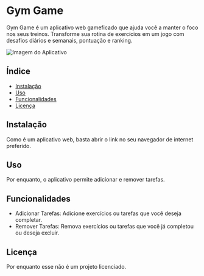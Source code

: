 # Gym Game

Gym Game é um aplicativo web gameficado que ajuda você a manter o foco nos seus treinos. Transforme sua rotina de exercícios em um jogo com desafios diários e semanais, pontuação e ranking.

![Imagem do Aplicativo](https://github.com/eipastel/nexotron-gymgame/assets/92560005/e1f8b5a3-b4b3-4ad3-9267-a90604d0b0ab)

## Índice
- [Instalação](#instalação)
- [Uso](#uso)
- [Funcionalidades](#funcionalidades)
- [Licença](#licença)

## Instalação

Como é um aplicativo web, basta abrir o link no seu navegador de internet preferido.

## Uso

Por enquanto, o aplicativo permite adicionar e remover tarefas.

## Funcionalidades

- Adicionar Tarefas: Adicione exercícios ou tarefas que você deseja completar.
- Remover Tarefas: Remova exercícios ou tarefas que você já completou ou deseja excluir.

## Licença

Por enquanto esse não é um projeto licenciado.

